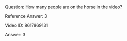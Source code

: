 Question: How many people are on the horse in the video?

Reference Answer: 3

Video ID: 8617869131

Answer: 3

